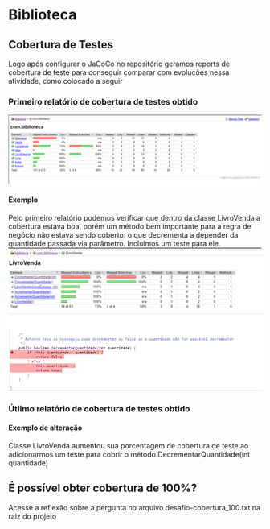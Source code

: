 # Biblioteca
## Cobertura de Testes
Logo após configurar o JaCoCo no repositório geramos reports de cobertura de teste para conseguir comparar com evoluções nessa atividade, como colocado a seguir
### Primeiro relatório de cobertura de testes obtido
![img.png](img.png)

#### Exemplo 
Pelo primeiro relatório podemos verificar que dentro da classe LivroVenda a cobertura estava boa, porém um método bem importante para a regra de negócio não estava sendo coberto: o que decrementa a depender da quantidade passada via parâmetro. Incluimos um teste para ele.
![img_1.png](img_1.png) ![img_2.png](img_2.png)

### Útlimo relatório de cobertura de testes obtido


#### Exemplo de alteração
Classe LivroVenda aumentou sua porcentagem de cobertura de teste ao adicionarmos um teste para cobrir o método DecrementarQuantidade(int quantidade)

## É possível obter cobertura de 100%?
Acesse a reflexão sobre a pergunta no arquivo desafio-cobertura_100.txt na raiz do projeto